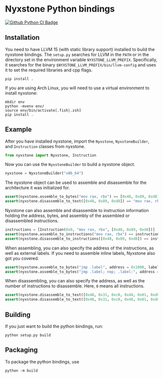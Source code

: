 # Nyxstone Python bindings

[![Github Python CI Badge](https://github.com/emproof-com/nyxstone/actions/workflows/python.yml/badge.svg)](https://github.com/emproof-com/nyxstone/actions/workflows/python.yml)

## Installation

You need to have LLVM 15 (with static library support) installed to build the nyxstone bindings. The `setup.py` searches for LLVM in the `PATH` or in the directory set in the environment variable `NYXSTONE_LLVM_PREFIX`. Specifically, it searches for the binary `$NYXSTONE_LLVM_PREFIX/bin/llvm-config` and uses it to set the required libraries and cpp flags.

```
pip install .
```

If you are using Arch Linux, you will need to use a virtual environment to install nyxstone:

```
mkdir env
python -mvenv env/
source env/bin/activate[.fish|.zsh]
pip install .
```

## Example

After you have installed nyxstone, import the `Nyxstone`, `NyxstoneBuilder`, and `Instruction` classes from nyxstone.

```python
from nyxstone import Nyxstone, Instruction
```

Now you can use the `NyxstoneBuilder` to build a nyxstone object.

```python
nyxstone = NyxstoneBuilder("x86_64")
```

The nyxstone object can be used to assemble and disassemble for the architecture it was initialized for.

```python
assert(nyxstone.assemble_to_bytes("mov rax, rbx") == [0x48, 0x89, 0xd8])
assert(nyxstone.disassemble_to_text([0x48, 0x89, 0xd8]) == "mov rax, rbx\n")
```

Nyxstone can also assemble and disassemble to instruction information holding the address, bytes, and assembly of the assembled or disassembled instructions.

```python
instructions = [Instruction(0x0, "mov rax, rbx", [0x48, 0x89, 0xd8])]
assert(nyxstone.assemble_to_instructions("mov rax, rbx") == instructions)
assert(nyxstone.disassemble_to_instructions([0x48, 0x89, 0xd8]) == instructions)
```

When assembling, you can also specify the address of the instructions, as well as external labels. If you need to assemble inline labels, Nyxstone also got you covered.

```python
assert(nyxstone.assemble_to_bytes("jmp .label", address = 0x1000, labels = {".label": 0x1200}) == [0xe9, 0xfb, 0x01, 0x00, 0x00])
assert(nyxstone.assemble_to_bytes("jmp .label; nop; .label:", address = 0x1000) == [0xeb, 0x01, 0x90])
```

When disassembling, you can also specify the address, as well as the number of instructions to disassemble. Here, `0` means all instructions.

```python
assert(nyxstone.disassemble_to_text([0x48, 0x31, 0xc0, 0x48, 0x01, 0xd8], 0x1000, 0) == "xor rax, rax\nadd rax, rbx\n")
assert(nyxstone.disassemble_to_text([0x48, 0x31, 0xc0, 0x48, 0x01, 0xd8], 0x1000, 1) == "xor rax, rax\n")
```

## Building

If you just want to build the python bindings, run:
```
python setup.py build
```

## Packaging

To package the python bindings, use
```
python -m build
```
